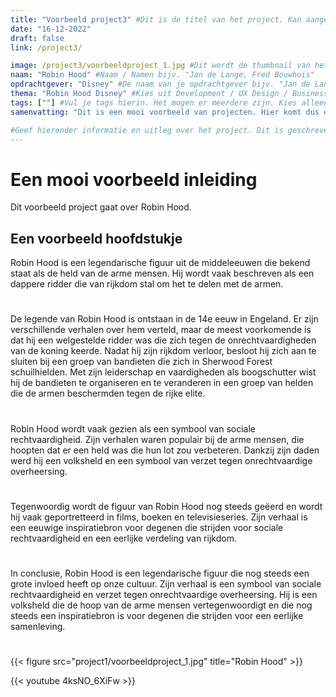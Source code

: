 ```yaml
---
title: "Voorbeeld project3" #Dit is de titel van het project. Kan aangepast worden, maar probeer het aan de foldernaam te herkennen.
date: "16-12-2022"
draft: false
link: /project3/

image: /project3/voorbeeldproject_1.jpg #Dit wordt de thumbnail van het project
naam: "Robin Hood" #Naam / Namen bijv. "Jan de Lange, Fred Bouwhuis"
opdrachtgever: "Disney" #De naam van je opdrachtgever bijv. "Jan de Lange"
thema: "Robin Hood Disney" #Kies uit Development / UX Design / Business
tags: [""] #Vul je tags hierin. Het mogen er meerdere zijn. Kies alleen uit (jaar 1 / jaar 2 / jaar 3 / jaar 4 / FDD / DB / DT / BM / PM / DIT / etcetera...)
samenvatting: "Dit is een mooi voorbeeld van projecten. Hier komt dus een mooie samenvatting." #Korte samenvatting van het project

#Geef hieronder informatie en uitleg over het project. Dit is geschreven in Markdown (.md) en hier zijn verschillende style-opties. Deze zijn hieronder als voorbeeld weergegeven:
---
```


# Een mooi voorbeeld inleiding

Dit voorbeeld project gaat over Robin Hood.

## Een voorbeeld hoofdstukje

Robin Hood is een legendarische figuur uit de middeleeuwen die bekend staat als de held van de arme mensen. Hij wordt vaak beschreven als een dappere ridder die van rijkdom stal om het te delen met de armen.

#

De legende van Robin Hood is ontstaan in de 14e eeuw in Engeland. Er zijn verschillende verhalen over hem verteld, maar de meest voorkomende is dat hij een welgestelde ridder was die zich tegen de onrechtvaardigheden van de koning keerde. Nadat hij zijn rijkdom verloor, besloot hij zich aan te sluiten bij een groep van bandieten die zich in Sherwood Forest schuilhielden. Met zijn leiderschap en vaardigheden als boogschutter wist hij de bandieten te organiseren en te veranderen in een groep van helden die de armen beschermden tegen de rijke elite.

#

Robin Hood wordt vaak gezien als een symbool van sociale rechtvaardigheid. Zijn verhalen waren populair bij de arme mensen, die hoopten dat er een held was die hun lot zou verbeteren. Dankzij zijn daden werd hij een volksheld en een symbool van verzet tegen onrechtvaardige overheersing.

#

Tegenwoordig wordt de figuur van Robin Hood nog steeds geëerd en wordt hij vaak geportretteerd in films, boeken en televisieseries. Zijn verhaal is een eeuwige inspiratiebron voor degenen die strijden voor sociale rechtvaardigheid en een eerlijke verdeling van rijkdom.

#

In conclusie, Robin Hood is een legendarische figuur die nog steeds een grote invloed heeft op onze cultuur. Zijn verhaal is een symbool van sociale rechtvaardigheid en verzet tegen onrechtvaardige overheersing. Hij is een volksheld die de hoop van de arme mensen vertegenwoordigt en die nog steeds een inspiratiebron is voor degenen die strijden voor een eerlijke samenleving.

#

{{< figure src="project1/voorbeeldproject_1.jpg" title="Robin Hood" >}}

{{< youtube 4ksNO_6XiFw >}}
